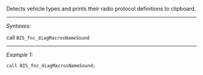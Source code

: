 Detects vehicle types and prints their radio protocol definitions to clipboard.


---
*Syntaxes:*

call `BIS_fnc_diagMacrosNameSound`

---
*Example 1:*

```sqf
call BIS_fnc_diagMacrosNameSound;
```
